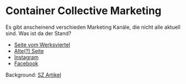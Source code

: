 # Container Collective Marketing

Es gibt anscheinend verschieden Marketing Kanäle, die nicht alle aktuell sind. Was ist da der Stand?

* [Seite vom Werksviertel](https://werksviertel-mitte.de/construction/container-collective/)
* [Alte(?) Seite](https://www.containercollective.de)
* [Instagram](https://www.instagram.com/containercollectivemuc/)
* [Facebook](https://www.facebook.com/containercollective/)

Background: [SZ Artikel](https://www.sueddeutsche.de/muenchen/muenchen-werksviertel-container-collective-1.5259727)
